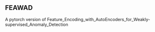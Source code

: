 ## FEAWAD

A pytorch version of Feature_Encoding_with_AutoEncoders_for_Weakly-supervised_Anomaly_Detection
